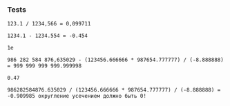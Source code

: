 ### Tests

`123.1 / 1234,566 = 0,099711`

`1234.1 - 1234.554 = -0.454`

`1e`

`986 282 584 876,635029 - (123456.666666 * 987654.777777) / (-8.888888) = 999 999 999 999.999998`

`0.47`

`986282584876.635029 / (123456.666666 * 987654.777777) / (-8.888888) = -0.909985 округление усечением должно быть 0!`
